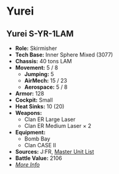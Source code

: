 # Yurei
## Yurei S-YR-1LAM
- **Role:** Skirmisher
- **Tech Base:** Inner Sphere Mixed (3077)
- **Chassis:** 40 tons LAM
- **Movement:** 5 / 8
  - **Jumping:** 5
  - **AirMech:** 15 / 23
  - **Aerospace:** 5 / 8
- **Armor:** 128
- **Cockpit:** Small
- **Heat Sinks:** 10 (20)
- **Weapons:**
  - Clan ER Large Laser
  - Clan ER Medium Laser × 2
- **Equipment:**
  - Bomb Bay
  - Clan CASE II
- **Sources:** J:FR, [Master Unit List](http://masterunitlist.info/Unit/Details/5431/yurei-s-yr-1lam)
- **Battle Value:** 2106
- [*More Info*](yurei/yurei_s-yr-1lam.md)

